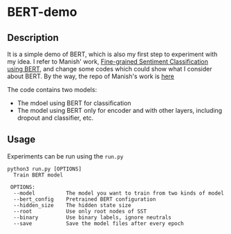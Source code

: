 # BERT-demo

Description
---
It is a simple demo of BERT, which is also my first step to experiment with my idea. I refer to Manish' work, [Fine-grained Sentiment Classification using BERT](https://arxiv.org/abs/1910.03474), and change some codes which could show what I consider about BERT. By the way, the repo of Manish's work is [here](https://github.com/munikarmanish/bert-sentiment)

The code contains two models:
* The mdoel using BERT for classification
* The model using BERT only for encoder and with other layers, including dropout and classifier, etc.

Usage
---
Experiments can be run using the ```run.py```
```
python3 run.py [OPTIONS]
  Train BERT model
 
 OPTIONS:
  --model          The model you want to train from two kinds of model
  --bert_config    Pretrained BERT configuration
  --hidden_size    The hidden state size
  --root           Use only root nodes of SST
  --binary         Use binary labels, ignore neutrals
  --save           Save the model files after every epoch
```
